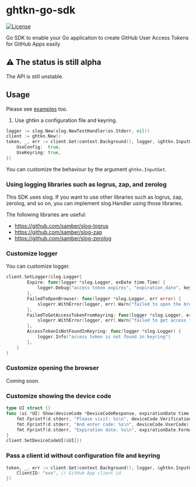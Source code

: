 # ghtkn-go-sdk

[![License](http://img.shields.io/badge/license-mit-blue.svg?style=flat-square)](https://raw.githubusercontent.com/suzuki-shunsuke/ghtkn-go-sdk/main/LICENSE)

Go SDK to enable your Go application to create GitHub User Access Tokens for GitHub Apps easily

## :warning: The status is still alpha

The API is still unstable.

## Usage

Please see [examples](examples) too.

1. Use ghtkn a configuration file and keyring.

```go
logger := slog.New(slog.NewTextHandler(os.Stderr, nil))
client := ghtkn.New()
token, _, err := client.Get(context.Background(), logger, &ghtkn.InputGet{
	UseConfig:  true,
	UseKeyring: true,
})
```

You can customize the behaviour by the argument `ghtkn.InputGet`.

### Using logging libraries such as logrus, zap, and zerolog

This SDK uses slog.
If you want to use other libraries such as logrus, zap, zerolog, and so on, you can implement slog.Handler using those libraries.

The following libraries are useful:

- https://github.com/samber/slog-logrus
- https://github.com/samber/slog-zap
- https://github.com/samber/slog-zerolog

### Customize logger

You can customize logger.

```go
client.SetLogger(&log.Logger{
		Expire: func(logger *slog.Logger, exDate time.Time) {
			logger.Debug("access token expires", "expiration_date", keyring.FormatDate(exDate))
		},
		FailedToOpenBrowser: func(logger *slog.Logger, err error) {
			slogerr.WithError(logger, err).Warn("failed to open the browser")
		},
		FailedToGetAccessTokenFromKeyring: func(logger *slog.Logger, err error) {
			slogerr.WithError(logger, err).Warn("failed to get access token from keyring")
		},
		AccessTokenIsNotFoundInKeyring: func(logger *slog.Logger) {
			logger.Info("access token is not found in keyring")
		},
	}
)
```

### Customize opening the browser

Coming soon.

### Customize showing the device code

```go
type UI struct {}
func (ui *UI) Show(deviceCode *DeviceCodeResponse, expirationDate time.Time) {
	fmt.Fprintf(d.stderr, "Please visit: %s\n", deviceCode.VerificationURI)
	fmt.Fprintf(d.stderr, "And enter code: %s\n", deviceCode.UserCode)
	fmt.Fprintf(d.stderr, "Expiration date: %s\n", expirationDate.Format(time.RFC3339))
}
client.SetDeviceCodeUI(&UI{})
```

### Pass a client id without configuration file and keyring

```go
token, _, err := client.Get(context.Background(), logger, &ghtkn.InputGet{
    ClientID: "xxx", // GitHub App client id
})
```
